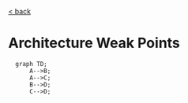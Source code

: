 [< back](../../TABLE_OF_CONTENT.md)

# Architecture Weak Points

```mermaid
  graph TD;
      A-->B;
      A-->C;
      B-->D;
      C-->D;
```